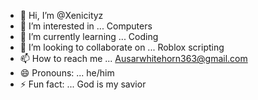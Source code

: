 - 👋 Hi, I’m @Xenicityz
- 👀 I’m interested in ... Computers
- 🌱 I’m currently learning ... Coding
- 💞️ I’m looking to collaborate on ... Roblox scripting
- 📫 How to reach me ... Ausarwhitehorn363@gmail.com
- 😄 Pronouns: ... he/him
- ⚡ Fun fact: ... God is my savior

<!---
Xenicityz/Xenicityz is a ✨ special ✨ repository because its `README.md` (this file) appears on your GitHub profile.
You can click the Preview link to take a look at your changes.
--->
